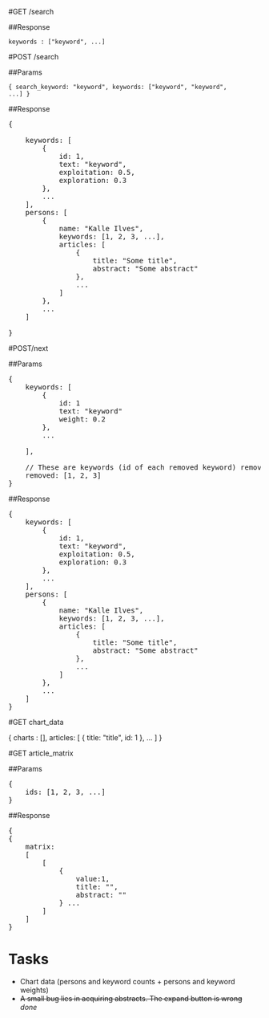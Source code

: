 #GET /search


##Response

<code>keywords : ["keyword", ...]</code>


#POST /search 

##Params

<code>{ search_keyword: "keyword", keywords: ["keyword", "keyword", ...] }</code>


##Response

<pre>{

	keywords: [
		{
			id: 1,
			text: "keyword",
			exploitation: 0.5,
			exploration: 0.3
		},
		...
	],
	persons: [
		{
			name: "Kalle Ilves",
			keywords: [1, 2, 3, ...],
			articles: [
				{
					title: "Some title",
					abstract: "Some abstract"
				},
				...
			]
		},
		...
	]

}
</pre>

#POST/next

##Params

<pre>
{
	keywords: [
		{
			id: 1
			text: "keyword"
			weight: 0.2
		},
		...

	],
	
	// These are keywords (id of each removed keyword) removed by the user
	removed: [1, 2, 3]
}
</pre>

##Response

<pre>{
	keywords: [
		{
			id: 1,
			text: "keyword",
			exploitation: 0.5,
			exploration: 0.3
		},
		...
	],
	persons: [
		{
			name: "Kalle Ilves",
			keywords: [1, 2, 3, ...],
			articles: [
				{
					title: "Some title",
					abstract: "Some abstract"
				},
				...
			]
		},
		...
	]
}</pre>

#GET chart_data

{
	charts : [],
	articles: [
		{
			title: "title",
			id: 1
		},
		...
	]
}

#GET article_matrix

##Params

<pre>
{
	ids: [1, 2, 3, ...]
}
</pre>

##Response
<pre>
{
{
	matrix: 
	[
		[
			{
				value:1, 
				title: "",
				abstract: ""
			} ...
		]
	]
}
</pre>
# Tasks

- Chart data (persons and keyword counts + persons and keyword weights)
- <strike>A small bug lies in acquiring abstracts. The expand button is wrong</strike> *done*
